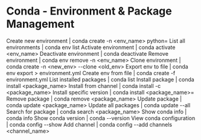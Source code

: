 # Conda - Environment & Package Management

Create new environment | conda create -n <env_name> python=<version>
List all environments | conda env list
Activate environment | conda activate <env_name>
Deactivate environment | conda deactivate
Remove environment | conda env remove -n <env_name>
Clone environment | conda create -n <new_env> --clone <old_env>
Export env to file | conda env export > environment.yml
Create env from file | conda create -f environment.yml
List installed packages | conda list
Install package | conda install <package_name>
Install from channel | conda install -c <channel> <package_name>
Install specific version | conda install <package_name>=<version>
Remove package | conda remove <package_name>
Update package | conda update <package_name>
Update all packages | conda update --all
Search for package | conda search <package_name>
Show conda info | conda info
Show conda version | conda --version
View conda configuration | conda config --show
Add channel | conda config --add channels <channel_name>
